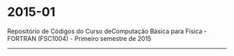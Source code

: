 # 2015-01
Repositório de Códigos do Curso deComputação Básica para Física - FORTRAN (FSC1004) - Primeiro semestre de 2015
***
